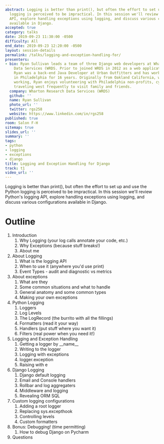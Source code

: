 ```yaml
---
abstract: Logging is better than print(), but often the effort to set up and use Python
  logging is perceived to be impractical. In this session we'll review Python's logging
  API, explore handling exceptions using logging, and discuss various configurations
  available in Django.
accepted: true
category: talks
date: 2019-09-23 11:30:00 -0500
difficulty: All
end_date: 2019-09-23 12:20:00 -0500
layout: session-details
permalink: /talks/logging-and-exception-handling-for/
presenters:
- bio: Ryan Sullivan leads a team of three Django web developers at Wharton Research
    Data Services (WRDS. Prior to joined WRDS in 2012 as a web application developer,
    Ryan was a back-end Java Developer at Urban Outfitters and has worked in technology
    in Philadelphia for 16 years. Originally from Oakland California, when he’s not
    working, Ryan enjoys volunteering with Philadelphia non-profits, cycling, and
    traveling west frequently to visit family and friends.
  company: Wharton Research Data Services (WRDS)
  github: ''
  name: Ryan Sullivan
  photo_url: ''
  twitter: rgs258
  website: https://www.linkedin.com/in/rgs258
published: true
room: Salon F-H
sitemap: true
slides_url: ''
summary: ''
tags:
- python
- logging
- exceptions
- django
title: Logging and Exception Handling for Django
track: t1
video_url: ''
---
```


Logging is better than print(), but often the effort to set up and use the Python logging is perceived to be impractical. In this session we'll review Python's logging API, explore handling exceptions using logging, and discuss various configurations available in Django.

# Outline
1. Introduction
    1. Why Logging (your log calls annotate your code, etc.)
    2. Why Exceptions (because stuff breaks!)
    3. About me
2. About Logging
    1. What is the logging API
    2. When to use it (anywhere you'd use print)
    3. Event Types - audit and diagnostic vs metrics
3. About exceptions
    1. What are they
    2. Some common situations and what to handle
    3. General anatomy and some common types
    4. Making your own exceptions
3. Python Logging
    1. Loggers
    2. Log Levels
    3. The LogRecord (the burrito with all the fillings)
    4. Formatters (read it your way)
    5. Handlers (put stuff where you want it)
    6. Filters (real power when you need it!)
4. Logging and Exception Handling
    1. Getting a logger by \_\_name__
    2. Writing to the logger
    3. Logging with exceptions
    4. logger.exception
    5. Raising with e
4. Django Logging
    1. Django default logging
    2. Email and Console handlers
    3. Rollbar and log aggregaters
    4. Middleware and logging
    5. Revealing ORM SQL
5. Custom logging configurations
    1. Adding a root logger
    2. Replacing sys.excepthook
    3. Controlling levels
    4. Custom formatters
6. Bonus: Debugging! (time permitting)
    1. How to debug Django on Pycharm
7. Questions